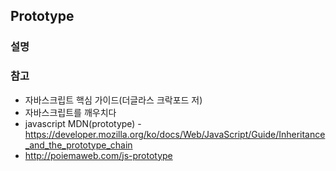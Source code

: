 ## Prototype

### 설명


### 참고
- 자바스크립트 핵심 가이드(더글라스 크락포드 저)
- 자바스크립트를 깨우치다
- javascript MDN(prototype) - https://developer.mozilla.org/ko/docs/Web/JavaScript/Guide/Inheritance_and_the_prototype_chain
- http://poiemaweb.com/js-prototype

